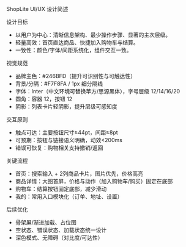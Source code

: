 ShopLite UI/UX 设计简述

设计目标
- 以用户为中心：清晰信息架构、最少操作步骤、显著的主次层级。
- 轻量高效：首页直达商品、快捷加入购物车与结算。
- 一致性：颜色/字体/间距系统化，组件交互一致。

视觉规范
- 品牌主色：#246BFD（提升可识别性与可触达性）
- 背景/分隔：#F7F8FA / 1px 细分隔线
- 字体：Inter（中文环境可替换苹方/思源黑体），字号层级 12/14/16/20
- 圆角：容器 12，按钮 12
- 阴影：列表卡片轻阴影，提升层级可感知度

交互原则
- 触点可达：主要按钮尺寸≥44pt，间距≥8pt
- 可预期：按钮与链接语义明确，动效<200ms
- 错误可恢复：购物相关支持撤销/返回

关键流程
- 首页：搜索输入 + 2列商品卡片，图片优先，价格高亮
- 商品详情：大图首屏，价格与动作（加入购物车/购买）固定在底部
- 购物车：结算按钮固定底部，减少滑动
- 我的：常用入口模块化（订单、地址、设置）

后续优化
- 骨架屏/渐进加载、占位图
- 空状态、错误状态、加载状态统一设计
- 深色模式、无障碍（对比度/可达性）


